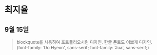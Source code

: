 # 최지율

## 9월 15일
> blockquote를 사용하여 포트폴리오처럼 디자인.
> 한글 폰트도 이쁘게 디자인.
(font-family: 'Do Hyeon', sans-serif; font-family: 'Jua', sans-serif;)